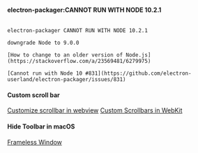 #### electron-packager:CANNOT RUN WITH NODE 10.2.1

```

electron-packager CANNOT RUN WITH NODE 10.2.1

downgrade Node to 9.0.0

[How to change to an older version of Node.js](https://stackoverflow.com/a/23569481/6279975)

[Cannot run with Node 10 #831](https://github.com/electron-userland/electron-packager/issues/831)
```

#### Custom scroll bar

[Customize scrollbar in webview](https://discuss.atom.io/t/customize-scrollbar-in-webview/32661)
[Custom Scrollbars in WebKit](https://css-tricks.com/custom-scrollbars-in-webkit/)


#### Hide Toolbar in macOS

[Frameless Window](https://electronjs.org/docs/api/frameless-window)